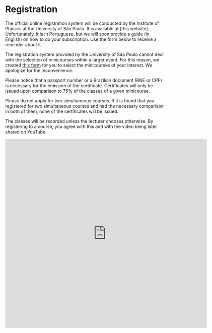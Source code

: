 # Registration

The official online registration system will be conducted by the Institute of Physics at the University of São Paulo. It is available at [this website]. Unfortunately, it is in Portuguese, but we will soon provide a guide (in English) on how to do your subscription. Use the form below to receive a reminder about it. 

The registration system provided by the University of São Paulo cannot deal with the selection of minicourses within a larger event. For this reason, we created [this form](https://forms.gle/mvNoXsiyR5Z2TtfQ6) for you to select the minicourses of your interest. We apologize for the inconvenience.

Please notice that a passport number or a Brazilian document (RNE or CPF) is necessary for the emission of the certificate. Certificates will only be issued upon comparison to 75% of the classes of a given minicourse. 

Please do not apply for two simultaneous courses. If it is found that you registered for two simultaneous courses and had the necessary comparison in both of them, none of the certificates will be issued.

The classes will be recorded unless the lecturer chooses otherwise. By registering to a course, you agree with this and with the video being later shared on YouTube. 

<iframe src="https://docs.google.com/forms/d/e/1FAIpQLSezYedk0_Odr30i21Pu58MEYHWkdPP1VJpJEXz9Id91ENH_-w/viewform?embedded=true" width="640" height="600" frameborder="0" marginheight="0" marginwidth="0">Loading…</iframe>
